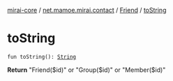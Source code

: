 [mirai-core](../../index.md) / [net.mamoe.mirai.contact](../index.md) / [Friend](index.md) / [toString](./to-string.md)

# toString

`fun toString(): `[`String`](https://kotlinlang.org/api/latest/jvm/stdlib/kotlin/-string/index.html)

**Return**
"Friend($id)" or "Group($id)" or "Member($id)"

